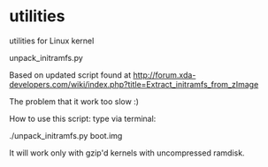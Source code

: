 utilities
=========

utilities for Linux kernel

unpack_initramfs.py

Based on updated script found at http://forum.xda-developers.com/wiki/index.php?title=Extract_initramfs_from_zImage

The problem that it work too slow :)

How to use this script: 
type via terminal:

./unpack_initramfs.py boot.img

It will work only with gzip'd kernels with uncompressed ramdisk.

